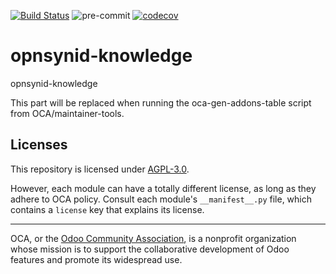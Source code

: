 [![Build Status](https://travis-ci.com/open-synergy/opnsynid-knowledge.svg?branch=8.0)](https://travis-ci.com/open-synergy/opnsynid-knowledge)
![pre-commit](https://github.com/open-synergy/opnsynid-knowledge/actions/workflows/pre-commit.yml/badge.svg)
[![codecov](https://codecov.io/gh/open-synergy/opnsynid-knowledge/branch/8.0/graph/badge.svg)](https://codecov.io/gh/open-synergy/opnsynid-knowledge)

<!-- /!\ do not modify above this line -->

# opnsynid-knowledge

opnsynid-knowledge

<!-- /!\ do not modify below this line -->

<!-- prettier-ignore-start -->

[//]: # (addons)

This part will be replaced when running the oca-gen-addons-table script from OCA/maintainer-tools.

[//]: # (end addons)

<!-- prettier-ignore-end -->

## Licenses

This repository is licensed under [AGPL-3.0](LICENSE).

However, each module can have a totally different license, as long as they adhere to OCA
policy. Consult each module's `__manifest__.py` file, which contains a `license` key
that explains its license.

----

OCA, or the [Odoo Community Association](http://odoo-community.org/), is a nonprofit
organization whose mission is to support the collaborative development of Odoo features
and promote its widespread use.
